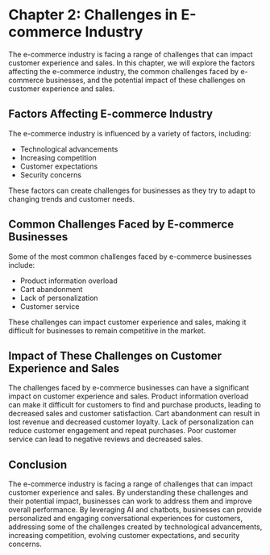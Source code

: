 Chapter 2: Challenges in E-commerce Industry
============================================

The e-commerce industry is facing a range of challenges that can impact customer experience and sales. In this chapter, we will explore the factors affecting the e-commerce industry, the common challenges faced by e-commerce businesses, and the potential impact of these challenges on customer experience and sales.

Factors Affecting E-commerce Industry
-------------------------------------

The e-commerce industry is influenced by a variety of factors, including:

* Technological advancements
* Increasing competition
* Customer expectations
* Security concerns

These factors can create challenges for businesses as they try to adapt to changing trends and customer needs.

Common Challenges Faced by E-commerce Businesses
------------------------------------------------

Some of the most common challenges faced by e-commerce businesses include:

* Product information overload
* Cart abandonment
* Lack of personalization
* Customer service

These challenges can impact customer experience and sales, making it difficult for businesses to remain competitive in the market.

Impact of These Challenges on Customer Experience and Sales
-----------------------------------------------------------

The challenges faced by e-commerce businesses can have a significant impact on customer experience and sales. Product information overload can make it difficult for customers to find and purchase products, leading to decreased sales and customer satisfaction. Cart abandonment can result in lost revenue and decreased customer loyalty. Lack of personalization can reduce customer engagement and repeat purchases. Poor customer service can lead to negative reviews and decreased sales.

Conclusion
----------

The e-commerce industry is facing a range of challenges that can impact customer experience and sales. By understanding these challenges and their potential impact, businesses can work to address them and improve overall performance. By leveraging AI and chatbots, businesses can provide personalized and engaging conversational experiences for customers, addressing some of the challenges created by technological advancements, increasing competition, evolving customer expectations, and security concerns.
